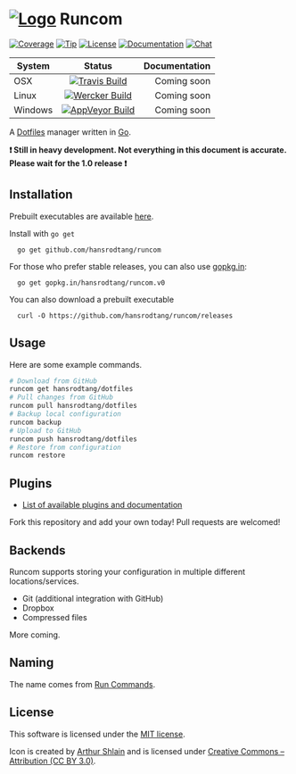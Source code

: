 # [![Logo](http://i.imgur.com/IPUdmyu.png)](http://hansrodtang.github.io/runcom/) Runcom

 [![Coverage](https://img.shields.io/coveralls/hansrodtang/runcom.svg?style=flat)](https://coveralls.io/r/hansrodtang/runcom) [![Tip](https://img.shields.io/gratipay/hansrodtang.svg?style=flat)](https://gratipay.com/hansrodtang/)
[![License](http://img.shields.io/badge/license-MIT-blue.svg?style=flat)](http://choosealicense.com/licenses/mit/)
[![Documentation](http://img.shields.io/badge/documentation-wiki-blue.svg?style=flat)](https://github.com/hansrodtang/runcom/wiki)
[![Chat](https://img.shields.io/badge/gitter-join%20chat%20%E2%86%92-brightgreen.svg?style=flat)](https://gitter.im/hansrodtang/runcom)

| System  | Status | Documentation |
| --- | :----------: | -------------: |
| OSX | [![Travis Build](https://img.shields.io/travis/hansrodtang/runcom.svg?style=flat)](https://travis-ci.org/hansrodtang/runcom) | Coming soon |
| Linux | [![Wercker Build](https://img.shields.io/wercker/ci/54ed3bb6b05d63312300510a.svg?style=flat)](https://app.wercker.com/project/bykey/803c5515e66c7ea2329cd411d6fa2407) | Coming soon |
| Windows | [![AppVeyor Build](https://img.shields.io/appveyor/ci/hansrodtang/runcom.svg?style=flat)](https://ci.appveyor.com/project/hansrodtang/runcom) | Coming soon |



A [Dotfiles](http://dotfiles.github.io/) manager written in [Go](http://golang.org).

__:heavy_exclamation_mark: Still in heavy development. Not everything in this document is accurate. Please wait for the 1.0 release :heavy_exclamation_mark:__

## Installation

Prebuilt executables are available [here](https://github.com/hansrodtang/runcom/releases).


Install with `go get`
```
  go get github.com/hansrodtang/runcom
```
For those who prefer stable releases, you can also use [gopkg.in](http://gopkg.in):

```
  go get gopkg.in/hansrodtang/runcom.v0
```
You can also download a prebuilt executable
```
  curl -O https://github.com/hansrodtang/runcom/releases
```

## Usage
Here are some example commands.

```sh
# Download from GitHub
runcom get hansrodtang/dotfiles
# Pull changes from GitHub
runcom pull hansrodtang/dotfiles
# Backup local configuration
runcom backup
# Upload to GitHub
runcom push hansrodtang/dotfiles
# Restore from configuration
runcom restore
```

## Plugins

- [List of available plugins and documentation](https://github.com/hansrodtang/runcom/wiki/Plugins)

Fork this repository and add your own today! Pull requests are welcomed!

## Backends

Runcom supports storing your configuration in multiple different locations/services.

- Git (additional integration with GitHub)
- Dropbox
- Compressed files

More coming.

## Naming

The name comes from [Run Commands](https://en.wikipedia.org/wiki/Run_commands).

## License

This software is licensed under the [MIT license](LICENSE.md).

Icon is created by [Arthur Shlain](http://thenounproject.com/ArtZ91/) and is licensed under [Creative Commons – Attribution (CC BY 3.0)](https://creativecommons.org/licenses/by/3.0/us/).
